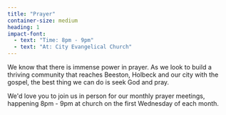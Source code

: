 ```yaml
---
title: "Prayer"
container-size: medium
heading: 1
impact-font:
  - text: "Time: 8pm - 9pm"
  - text: "At: City Evangelical Church"
---
```


We know that there is immense power in prayer. As we look to build a thriving community that reaches Beeston, Holbeck and our city with the gospel, the best thing we can do is seek God and pray.

We'd love you to join us in person for our monthly prayer meetings, happening 8pm - 9pm at church on the first Wednesday of each month.